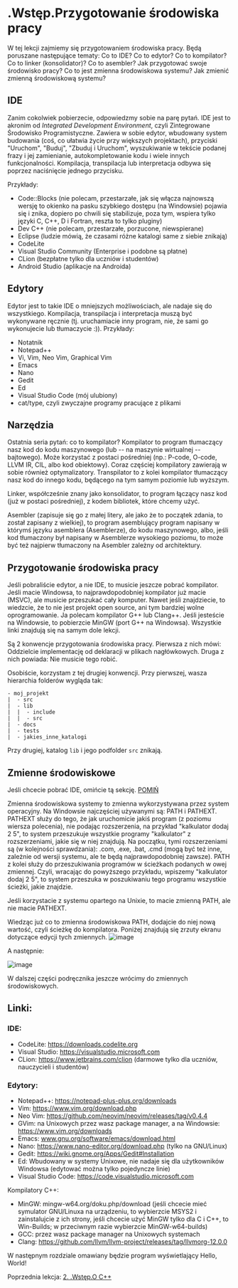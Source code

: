 # .Wstęp.Przygotowanie środowiska pracy
W tej lekcji zajmiemy się przygotowaniem środowiska pracy. Będą poruszane następujące tematy: Co to IDE? Co to edytor? Co to kompilator? Co to linker (konsolidator)? Co to asembler? Jak przygotować swoje środowisko pracy? Co to jest zmienna środowiskowa systemu? Jak zmienić zmienną środowiskową systemu?

## IDE
Zanim cokolwiek pobierzecie, odpowiedzmy sobie na parę pytań. IDE jest to akronim od *Integrated Development Environment*, czyli Zintegrowane Środowisko Programistyczne. Zawiera w sobie edytor, wbudowany system budowania (coś, co ułatwia życie przy większych projektach), przyciski "Uruchom", "Buduj", "Zbuduj i Uruchom", wyszukiwanie w tekście podanej frazy i jej zamienianie, autokompletowanie kodu i wiele innych funkcjonalności. Kompilacja, transpilacja lub interpretacja odbywa się poprzez naciśnięcie jednego przycisku.

 Przykłady:
- Code::Blocks (nie polecam, przestarzałe, jak się włącza najnowszą wersję to okienko na pasku szybkiego dostępu (na Windowsie) pojawia się i znika, dopiero po chwili się stabilizuje, poza tym, wspiera tylko języki C, C++, D i Fortran, reszta to tylko pluginy)
- Dev C++ (nie polecam, przestarzałe, porzucone, niewspierane)
- Eclipse (ludzie mówią, że czasami różne katalogi same z siebie znikają)
- CodeLite
- Visual Studio Community (Enterprise i podobne są płatne)
- CLion (bezpłatne tylko dla uczniów i studentów)
- Android Studio (aplikacje na Androida)

## Edytory

Edytor jest to takie IDE o mniejszych możliwościach, ale nadaje się do wszystkiego. Kompilacja, transpilacja i interpretacja muszą być wykonywane ręcznie (tj. uruchamiacie inny program, nie, że sami go wykonujecie lub tłumaczycie :)). Przykłady:
- Notatnik
- Notepad++
- Vi, Vim, Neo Vim, Graphical Vim
- Emacs
- Nano
- Gedit
- Ed
- Visual Studio Code (mój ulubiony)
- cat/type, czyli zwyczajne programy pracujące z plikami

## Narzędzia

Ostatnia seria pytań: co to kompilator? Kompilator to program tłumaczący nasz kod do kodu maszynowego (lub -- na maszynie wirtualnej -- bajtowego). Może korzystać z postaci pośredniej (np.: P-code, O-code, LLVM IR, CIL, albo kod obiektowy). Coraz częściej kompilatory zawierają w sobie również optymalizatory. Transpilator to z kolei kompilator tłumaczący nasz kod do innego kodu, będącego na tym samym poziomie lub wyższym.

Linker, współcześnie znany jako konsolidator, to program łączący nasz kod (już w postaci pośredniej), z kodem bibliotek, które chcemy użyć.

Asembler (zapisuje się go z małej litery, ale jako że to początek zdania, to został zapisany z wielkiej), to program asemblujący program napisany w którymś języku asemblera (Asemblerze), do kodu maszynowego, albo, jeśli kod tłumaczony był napisany w Asemblerze wysokiego poziomu, to może być też najpierw tłumaczony na Asembler zależny od architektury.

## Przygotowanie środowiska pracy

Jeśli pobraliście edytor, a nie IDE, to musicie jeszcze pobrać kompilator. Jeśli macie Windowsa, to najprawdopodobniej kompilator już macie (MSVC), ale musicie przeszukać cały komputer. Nawet jeśli znajdziecie, to wiedzcie, że to nie jest projekt open source, ani tym bardziej wolne oprogramowanie. Ja polecam kompilator G++ lub Clang++. Jeśli jesteście na Windowsie, to pobierzcie MinGW (port G++ na Windowsa). Wszystkie linki znajdują się na samym dole lekcji.

Są 2 konwencje przygotowania środowiska pracy. Pierwsza z nich mówi: Oddzielcie implementację od deklaracji w plikach nagłówkowych. Druga z nich powiada: Nie musicie tego robić.

Osobiście, korzystam z tej drugiej konwencji. Przy pierwszej, wasza hierarchia folderów wygląda tak:
```
- moj_projekt
|  - src
|  - lib
|  |  - include
|  |  - src
|  - docs
|  - tests
|  - jakies_inne_katalogi
```
Przy drugiej, katalog `lib` i jego podfolder `src` znikają.

## Zmienne środowiskowe

Jeśli chcecie pobrać IDE, omińcie tą sekcję. [POMIŃ](#my-skipped)

Zmienna środowiskowa systemy to zmienna wykorzystywana przez system operacyjny. Na Windowsie najczęściej używanymi są: PATH i PATHEXT. PATHEXT służy do tego, że jak uruchomicie jakiś program (z poziomu wiersza polecenia), nie podając rozszerzenia, na przykład "kalkulator dodaj 2 5", to system przeszukuje wszystkie programy "kalkulator" z rozszerzeniami, jakie się w niej znajdują. Na początku, tymi rozszerzeniami są (w kolejności sprawdzania): .com, .exe, .bat, .cmd (mogą być też inne, zależnie od wersji systemu, ale te będą najprawdopodobniej zawsze). PATH z kolei służy do przeszukiwania programów w ścieżkach podanych w owej zmiennej. Czyli, wracając do powyższego przykładu, wpiszemy "kalkulator dodaj 2 5", to system przeszuka w poszukiwaniu tego programu wszystkie ścieżki, jakie znajdzie.

Jeśli korzystacie z systemu opartego na Unixie, to macie zmienną PATH, ale nie macie PATHEXT.

Wiedząc już co to zmienna środowiskowa PATH, dodajcie do niej nową wartość, czyli ścieżkę do kompilatora. Poniżej znajdują się zrzuty ekranu dotyczące edycji tych zmiennych.
![image](https://user-images.githubusercontent.com/70840444/117835090-ff5bf100-b277-11eb-91b4-4e1ed9f9534f.png)

A następnie:

![image](https://user-images.githubusercontent.com/70840444/117836138-b9ebf380-b278-11eb-86f7-026c3feee645.png)

<div id="my-skipped">W dalszej części podręcznika jeszcze wrócimy do zmiennych środowiskowych.</div>




## Linki:

### IDE:

- CodeLite: https://downloads.codelite.org
- Visual Studio: https://visualstudio.microsoft.com
- CLion: https://www.jetbrains.com/clion (darmowe tylko dla uczniów, nauczycieli i studentów)

### Edytory:

- Notepad++: https://notepad-plus-plus.org/downloads
- Vim: https://www.vim.org/download.php
- Neo Vim: https://github.com/neovim/neovim/releases/tag/v0.4.4
- GVim: na Unixowych przez wasz package manager, a na Windowsie: https://www.vim.org/downloads
- Emacs: www.gnu.org/software/emacs/download.html
- Nano: https://www.nano-editor.org/download.php (tylko na GNU/Linux)
- Gedit: https://wiki.gnome.org/Apps/Gedit#Installation
- Ed: Wbudowany w systemy Unixowe, nie nadaje się dla użytkowników Windowsa (edytować można tylko pojedyncze linie)
- Visual Studio Code: https://code.visualstudio.microsoft.com

Kompilatory C++:

- MinGW: mingw-w64.org/doku.php/download (jeśli chcecie mieć symulator GNU/Linuxa na urządzeniu, to wybierzcie MSYS2 i zainstalujcie z ich strony, jeśli chcecie użyć MinGW tylko dla C i C++, to Win-Builds; w przeciwnym razie wybierzcie MinGW-w64-builds)
- GCC: przez wasz package manager na Unixowych systemach
- Clang: https://github.com/llvm/llvm-project/releases/tag/llvmorg-12.0.0

W następnym rozdziale omawiany będzie program wyświetlający Hello, World!

Poprzednia lekcja: [2. .Wstęp.O C++](https://github.com/ankiedos/Podrecznik-do-nauki-Nowoczesnego-Cpp/blob/main/MarkDown/2.%20.Wst%C4%99p.O%20C++.md)
